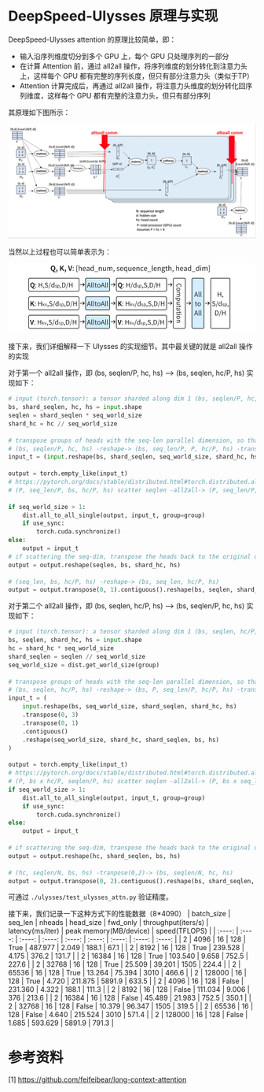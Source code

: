 # DeepSpeed-Ulysses 原理与实现


DeepSpeed-Ulysses attention 的原理比较简单，即：
- 输入沿序列维度切分到多个 GPU 上，每个 GPU 只处理序列的一部分
- 在计算 Attention 前，通过 all2all 操作，将序列维度的划分转化到注意力头上，这样每个 GPU 都有完整的序列长度，但只有部分注意力头（类似于TP）
- Attention 计算完成后，再通过 all2all 操作，将注意力头维度的划分转化回序列维度，这样每个 GPU 都有完整的注意力头，但只有部分序列

其原理如下图所示：

![alt text](./images/ulysses.png)

当然以上过程也可以简单表示为：

![alt text](./images/ulysses_simple.png)


接下来，我们详细解释一下 Ulysses 的实现细节。其中最关键的就是 all2all 操作的实现

对于第一个 all2all 操作，即 (bs, seqlen/P, hc, hs) --> (bs, seqlen, hc/P, hs) 实现如下：
```python
# input (torch.tensor): a tensor sharded along dim 1 (bs, seqlen/P, hc, hs) output: (bs, seqlen, hc/P, hs)
bs, shard_seqlen, hc, hs = input.shape
seqlen = shard_seqlen * seq_world_size
shard_hc = hc // seq_world_size

# transpose groups of heads with the seq-len parallel dimension, so that we can scatter them!
# (bs, seqlen/P, hc, hs) -reshape-> (bs, seq_len/P, P, hc/P, hs) -transpose(0,2)-> (P, seq_len/P, bs, hc/P, hs)
input_t = (input.reshape(bs, shard_seqlen, seq_world_size, shard_hc, hs).transpose(0, 2).contiguous())

output = torch.empty_like(input_t)
# https://pytorch.org/docs/stable/distributed.html#torch.distributed.all_to_all_single
# (P, seq_len/P, bs, hc/P, hs) scatter seqlen -all2all-> (P, seq_len/P, bs, hc/P, hs) scatter head

if seq_world_size > 1:
    dist.all_to_all_single(output, input_t, group=group)
    if use_sync:
        torch.cuda.synchronize()
else:
    output = input_t
# if scattering the seq-dim, transpose the heads back to the original dimension
output = output.reshape(seqlen, bs, shard_hc, hs)

# (seq_len, bs, hc/P, hs) -reshape-> (bs, seq_len, hc/P, hs)
output = output.transpose(0, 1).contiguous().reshape(bs, seqlen, shard_hc, hs)
```

对于第二个 all2all 操作，即 (bs, seqlen, hc/P, hs) --> (bs, seqlen/P, hc, hs) 实现如下：
```python
# input (torch.tensor): a tensor sharded along dim 1 (bs, seqlen, hc/P, hs) output: (bs, seqlen/P, hc, hs)
bs, seqlen, shard_hc, hs = input.shape
hc = shard_hc * seq_world_size
shard_seqlen = seqlen // seq_world_size
seq_world_size = dist.get_world_size(group)

# transpose groups of heads with the seq-len parallel dimension, so that we can scatter them!
# (bs, seqlen, hc/P, hs) -reshape-> (bs, P, seq_len/P, hc/P, hs) -transpose(0, 3)-> (hc/P, P, seqlen/P, bs, hs) -transpose(0, 1) -> (P, hc/P, seqlen/P, bs, hs)
input_t = (
    input.reshape(bs, seq_world_size, shard_seqlen, shard_hc, hs)
    .transpose(0, 3)
    .transpose(0, 1)
    .contiguous()
    .reshape(seq_world_size, shard_hc, shard_seqlen, bs, hs)
)

output = torch.empty_like(input_t)
# https://pytorch.org/docs/stable/distributed.html#torch.distributed.all_to_all_single
# (P, bs x hc/P, seqlen/P, hs) scatter seqlen -all2all-> (P, bs x seq_len/P, hc/P, hs) scatter head
if seq_world_size > 1:
    dist.all_to_all_single(output, input_t, group=group)
    if use_sync:
        torch.cuda.synchronize()
else:
    output = input_t

# if scattering the seq-dim, transpose the heads back to the original dimension
output = output.reshape(hc, shard_seqlen, bs, hs)

# (hc, seqlen/N, bs, hs) -tranpose(0,2)-> (bs, seqlen/N, hc, hs)
output = output.transpose(0, 2).contiguous().reshape(bs, shard_seqlen, hc, hs)
```

可通过 `./ulysses/test_ulysses_attn.py` 验证精度。

接下来，我们记录一下这种方式下的性能数据（8*4090）
| batch_size | seq_len | nheads | head_size | fwd_only | throughput(iters/s) | latency(ms/iter) | peak memory(MB/device) | speed(TFLOPS) |
| :----: | :----: | :----: | :----: | :----: | :----: | :----: | :----: | :----: |
| 2 | 4096 | 16 | 128 | True | 487.977 | 2.049 | 188.1 | 67.1 |
| 2 | 8192 | 16 | 128 | True | 239.528 | 4.175 | 376.2 | 131.7 |
| 2 | 16384 | 16 | 128 | True | 103.540 | 9.658 | 752.5 | 227.6 |
| 2 | 32768 | 16 | 128 | True | 25.509 | 39.201 | 1505 | 224.4 |
| 2 | 65536 | 16 | 128 | True | 13.264 | 75.394 | 3010 | 466.6 |
| 2 | 128000 | 16 | 128 | True | 4.720 | 211.875 | 5891.9 | 633.5 |
| 2 | 4096 | 16 | 128 | False | 231.360 | 4.322 | 188.1 | 111.3 |
| 2 | 8192 | 16 | 128 | False | 111.034 | 9.006 | 376 | 213.6 |
| 2 | 16384 | 16 | 128 | False | 45.489 | 21.983 | 752.5 | 350.1 |
| 2 | 32768 | 16 | 128 | False | 10.379 | 96.347 | 1505 | 319.5 |
| 2 | 65536 | 16 | 128 | False | 4.640 | 215.524 |  3010 | 571.4 |
| 2 | 128000 | 16 | 128 | False | 1.685 | 593.629 | 5891.9 | 791.3 |





# 参考资料
[1] https://github.com/feifeibear/long-context-attention


